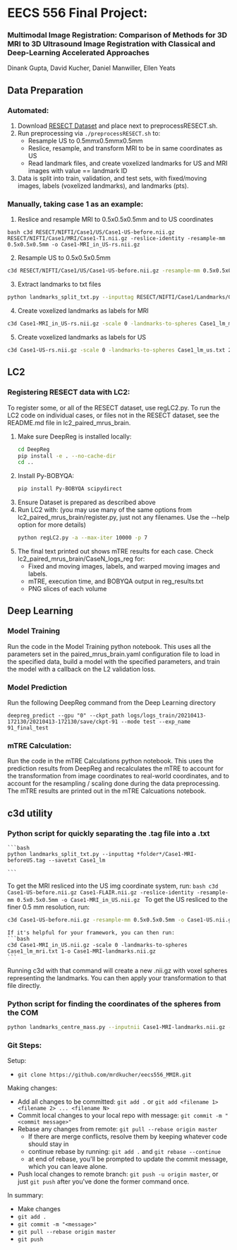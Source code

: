 # EECS 556 Final Project:
### Multimodal Image Registration: Comparison of Methods for 3D MRI to 3D Ultrasound Image Registration with Classical and Deep-Learning Accelerated Approaches

Dinank Gupta, David Kucher, Daniel Manwiller, Ellen Yeats

## Data Preparation
### Automated:
1) Download [RESECT Dataset](https://archive.norstore.no/pages/public/datasetDetail.jsf?id=10.11582/2017.00004) and place next to preprocessRESECT.sh.
2) Run preprocessing via ```./preprocessRESECT.sh``` to:
    - Resample US to 0.5mmx0.5mmx0.5mm
    - Reslice, resample, and transform MRI to be in same coordinates as US
    - Read landmark files, and create voxelized landmarks for US and MRI images with value == landmark ID
3) Data is split into train, validation, and test sets, with fixed/moving images, labels (voxelized landmarks), and landmarks (pts).

### Manually, taking case 1 as an example:
1) Reslice and resample MRI to 0.5x0.5x0.5mm and to US coordinates
```
bash c3d RESECT/NIFTI/Case1/US/Case1-US-before.nii.gz RESECT/NIFTI/Case1/MRI/Case1-T1.nii.gz -reslice-identity -resample-mm 0.5x0.5x0.5mm -o Case1-MRI_in_US-rs.nii.gz
```

2) Resample US to 0.5x0.5x0.5mm
```bash
c3d RESECT/NIFTI/Case1/US/Case1-US-before.nii.gz -resample-mm 0.5x0.5x0.5mm -o Case1-US-rs.nii.gz
```

3) Extract landmarks to txt files
```bash
python landmarks_split_txt.py --inputtag RESECT/NIFTI/Case1/Landmarks/Case1-MRI-beforeUS.tag --savetxt Case1_lm
```

4) Create voxelized landmarks as labels for MRI
```bash 
c3d Case1-MRI_in_US-rs.nii.gz -scale 0 -landmarks-to-spheres Case1_lm_mri.txt 2 -o Case1-MRI-landmarks-rs.nii.gz
```

5) Create voxelized landmarks as labels for US
```bash
c3d Case1-US-rs.nii.gz -scale 0 -landmarks-to-spheres Case1_lm_us.txt 2 -o Case1-US-landmarks-rs.nii.gz
```

## LC2
### Registering RESECT data with LC2:
To register some, or all of the RESECT dataset, use regLC2.py. To run the LC2 code on individual cases, or files not in the RESECT dataset, see the README.md file in lc2_paired_mrus_brain.
1) Make sure DeepReg is installed locally:
    ```bash
    cd DeepReg
    pip install -e . --no-cache-dir
    cd ..
    ```
2) Install Py-BOBYQA:
    ```bash
    pip install Py-BOBYQA scipydirect
    ```
3) Ensure Dataset is prepared as described above
4) Run LC2 with: (you may use many of the same options from lc2_paired_mrus_brain/register.py, just not any filenames. Use the --help option for more details)
    ```bash
    python regLC2.py -a --max-iter 10000 -p 7
    ```
5) The final text printed out shows mTRE results for each case. Check lc2_paired_mrus_brain/CaseN_logs_reg for:
    - Fixed and moving images, labels, and warped moving images and labels.
    - mTRE, execution time, and BOBYQA output in reg_results.txt
    - PNG slices of each volume


## Deep Learning
### Model Training
Run the code in the Model Training python notebook. This uses all the parameters set in the paired_mrus_brain.yaml configuration file to load in the specified data, build a model with the specified parameters, and train the model with a callback on the L2 validation loss.

### Model Prediction
Run the following DeepReg command from the Deep Learning directory

```
deepreg_predict --gpu "0" --ckpt_path logs/logs_train/20210413-172130/20210413-172130/save/ckpt-91 --mode test --exp_name 91_final_test
```

### mTRE Calculation:
Run the code in the mTRE Calculations python notebook. This uses the prediction results from DeepReg and recalculates the mTRE to account for the transformation from image coordinates to real-world coordinates, and to account for the resampling / scaling done during the data preprocessing. The mTRE results are printed out in the mTRE Calcuations notebook.


## c3d utility
### Python script for quickly separating the .tag file into a .txt

    ```bash
    python landmarks_split_txt.py --inputtag *folder*/Case1-MRI-beforeUS.tag --savetxt Case1_lm

    ```
To get the MRI resliced into the US img coordinate system, run:
    ```bash
c3d Case1-US-before.nii.gz Case1-FLAIR.nii.gz
    -reslice-identity -resample-mm 0.5x0.5x0.5mm -o Case1-MRI_in_US.nii.gz
    ```
To get the US resliced to the finer 0.5 mm resolution, run:
   ```bash
c3d Case1-US-before.nii.gz -resample-mm 0.5x0.5x0.5mm -o Case1-US.nii.gz
   ```
    If it's helpful for your framework, you can then run:
    ```bash
    c3d Case1-MRI_in_US.nii.gz -scale 0 -landmarks-to-spheres Case1_lm_mri.txt 1-o Case1-MRI-landmarks.nii.gz
    ```
Running c3d with that command will create a new .nii.gz with voxel spheres representing the landmarks. You can then apply your transformation to that file directly.
    
### Python script for finding the coordinates of the spheres from the COM

   ```bash
   python landmarks_centre_mass.py --inputnii Case1-MRI-landmarks.nii.gz --movingnii Case1-MRI-deformed_landmarks.nii.gz --savetxt Case1-results
   ```

### Git Steps:
Setup:
- `git clone https://github.com/mrdkucher/eecs556_MMIR.git`

Making changes:
- Add all changes to be committed: `git add .` or `git add <filename 1> <filename 2> ... <filename N>`
- Commit local changes to your local repo with message: `git commit -m "<commit message>"`
- Rebase any changes from remote: `git pull --rebase origin master`
  - If there are merge conflicts, resolve them by keeping whatever code should stay in
  - continue rebase by running: `git add .` and `git rebase --continue`
  - at end of rebase, you'll be prompted to update the commit message, which you can leave alone.
- Push local changes to remote branch: `git push -u origin master`, or just `git push` after you've done the former command once.

In summary:
- Make changes
- `git add .`
- `git commit -m "<message>"`
- `git pull --rebase origin master`
- `git push`
